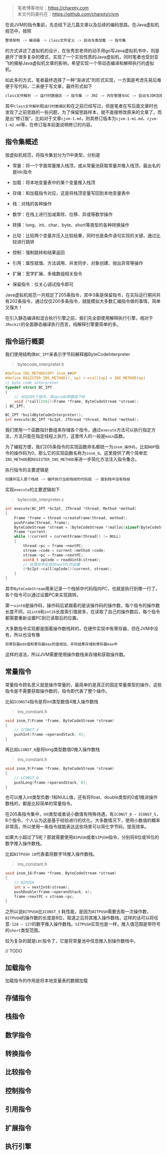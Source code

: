 > 笔者博客地址：https://charpty.com       
> 本文代码委托在：https://github.com/charpty/cjvm

在说JVM的指令集前，先总结下近几篇文章以及后续的编码思路。在Java虚拟机规范中，按照

```java
整体架构 -> 编译器 -> class文件定义 -> 启动与类加载 -> 指令集
```

的方式讲述了虚拟机的设计，在张秀宏老师的动手用go写Java虚拟机书中，则是避开了很多复杂的模式，实现了一个实验性质的Java虚拟机，同时笔者也受封亚飞的揭秘Java虚拟机文章的影响，希望实现一个带动态编译和解释执行的虚拟机。

如此多的方式，笔者最终选择了一种“渐进式”的形式实现，一方面是考虑先易后难便于写代码，二来便于写文章，最终形式如下

```java
class文件解析 -> 运行时数据区 -> 指令集 -> JNI -> 内存管理与GC -> 启动与JDK加载 -> JIT -> 实战运行网站
```

其中`class文件解析`和`运行时数据区`和在之前已经写过，但是笔者在写后面文章时也发现了之前思路的一些问题，为了保留思路样本，就不直接修改原来的文章了，而是出“修订版”，比如对于文章`cjvm-1.md`，则其修订版本为`cjvm-1-m1.md`、`cjvm-1-m2.md`等，在修订版本前面说明修订的内容。



## 指令集概述

按虚拟机规范，将指令集划分为11中类型，分别是

- 常量：将一个字面常量推入栈顶，或从常量池获取常量并推入栈顶，最出名的是ldc指令

- 加载：将本地变量表中的某个变量推入栈顶

- 存储：和加载指令对应，这是将栈顶变量写回到本地变量表中

- 栈：对栈的各种操作

- 数学：在栈上进行加减乘除、位移、异或等数学操作

- 转换：long、int、char、byte、short等类型的各种转换操作

- 比较：比较两个变量并压入比较结果，同时也是条件语句实现的关键，通过比较进行跳转

- 控制：强制跳转和结果返回

- 引用：属性赋值、方法调用、并发同步、对象创建、抛出异常等操作

- 扩展：宽字扩展、多维数组相关指令

- 保留指令：仅关心调试指令即可

Java虚拟机规范一共规定了205条指令，其中3条是保留指令，在实际运行期间共有202条指令，通过仅仅200多条指令，就能模拟大多数汇编指令做的事情，简单又强大！



在引入静态编译和混合执行引擎之前，我们先全部使用解释执行引擎，相对于`JRockit`的全面静态编译执行而言，纯解释引擎要简单的多。



## 指令运行概要

我们使用结构体`BC_IPT`来表示字节码解释器ByteCodeInterpreter

> bytecode_interpreter.h

```c
#define INS_METHOD(OP) insm_##OP
#define REGISTER_INS_METHOD(r, op) r->call[op] = INS_METHOD(op)
// byte code interpreter
typedef struct BC_IPT
{
    // 对应205个指令，其opcode即数组下标
    void (*call[256])(Frame *frame, ByteCodeStream *stream);
} BC_IPT;

BC_IPT *buildByteCodeInterpreter();
int execute(BC_IPT *bcIpt, JThread *thread, Method *method);

```

我们使用一个函数指针数组来存储各个指令，通过`execute`方法可以执行指定方法，方法只能在指定线程上执行，这里传入的一般是`main`函数。

为了编程方便，我们205条指令的实现函数命名都统一为`insm_操作码`，比如`NOP`指令的操作码为0，那么它的实现函数名称为`insm_0`。这里提供了两个简单宏`INS_METHOD`和`REGISTER_INS_METHOD`来进一步简化方法注入指令集合。



执行指令的主要逻辑是

```c
创建并压入首个栈帧 -> 循环执行当前栈帧的代码段 -> 直到栈中没有栈帧
```

实现`execute`的主要逻辑如下

> bytecode_interpreter.c

```c
int execute(BC_IPT *bcIpt, JThread *thread, Method *method)
{
    Frame *frame = thread->createFrame(thread, method);
    pushFrame(thread, frame);
    ByteCodeStream *stream = (ByteCodeStream *)malloc(sizeof(ByteCodeStream));
    Frame *current;
    while ((current = currentFrame(thread)) != NULL)
    {
        thread->pc = frame->nextPC;
        stream->code = current->method->code;
        stream->pc = frame->nextPC;
        uint8_t opCode = readUint8(stream);
        // 在指令中实现对nextPC的设置
        (*bcIpt->call[opCode])(current, stream);
    }
}

```

其中`ByteCodeStream`用来记录一个栈帧中代码指向PC，也就是执行到哪一行了，各个指令可以通过设置PC来实现跳转。

第一`uint8`是操作码，操作码后紧跟着的是该操作码的操作数，每个指令的操作数长度不同，以`int8`和`int16`长度索引值居多，在读取了自己的操作数后，每个指令都需要重新设置PC到已读取后的位置。

大多数指令实现都是围着操作数栈转的，在硬件实现中有寄存器，但在JVM中没有，所以也没有像

```c
将寄存器edx值和寄存器eax的值相加，并将结果存储到寄存器eax中
```

这样的语法，所以JVM需要使用操作数栈来存储和获取操作数。



## 常量指令

常量指令顾名思义就是操作常量的，最简单的是真正的固定常量类型的操作，这些指令是不需要获取操作数的，指令即代表了整个操作。

比如`ICONST4`指令是将int类型数值4推入操作数栈

> ins_constant.h

```c
void insm_7(Frame *frame, ByteCodeStream *stream)
{
    // ICONST_4
    pushInt(frame->operandStack, 4);
}
```

再比如`LCONST_0`是将long类型数值0推入操作数栈

> ins_constant.h

```c
void insm_9(Frame *frame, ByteCodeStream *stream)
{
    // LCONST_0
    pushLong(frame->operandStack, 0);
}
```

也可以推入int类型负数-1和NULL值，还有将float、double类型的0或1推进操作数栈的，都是比较简单的常量指令。

在205条指令集中，int类型或者说小数值有特殊待遇，有`ICONST_0 ~ ICONST_5`，6个指令，个人认为这是基于经验进行的优化，大多数情况下，使用小数值的概率非常高，所以使用一条指令就能表达这些场景可以简化字节码，提高效率。



如果大小超过了5呢？那就需要使用`BIPUSH`或者`SIPUSH`指令，分别将8位或16位的数字推入操作数栈。

比如`BITPUSH 18`代表着将数字18推入操作数栈。

> ins_constant.h

```c
void insm_16(Frame *frame, ByteCodeStream *stream)
{
    // BIPUSH
    int x = nextInt8(stream);
    pushDouble(frame->operandStack, x);
    frame->nextPC = stream->pc;
}
```

之所以说`BITPUSH`比`ICONST_5` 耗性能，是因为`BITPUSH`需要去取一次操作数，`BITPUSH`的操作数的长度是8位，取道之后将其推入操作数栈，这样的话可以将任意`-128 ~ 127`的数字推入操作数栈。`SITPUSH`实现也是一样，推入值范围是带符号的`short`类型范围。



较为复杂的就是`LDC`指令了，它是将常量池中信息推入到操作数栈中。

// TODO

## 加载指令

加载指令的作用是将本地变量表的数据加载



## 存储指令

## 栈指令

## 数学指令

## 转换指令

## 比较指令

## 控制指令

## 引用指令

## 扩展指令

## 执行引擎
